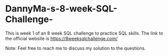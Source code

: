 # DannyMa-s-8-week-SQL-Challenge-
This is week 1 of an 8 week SQL challenge to practice SQL skills. The link to the official website is  https://8weeksqlchallenge.com/ 

Note:
Feel free to reach me to discuss my solution to the questions. 
